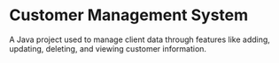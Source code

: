 Customer Management System
============================================
A Java project used to manage client data through features like adding, updating, deleting, and viewing customer information.

